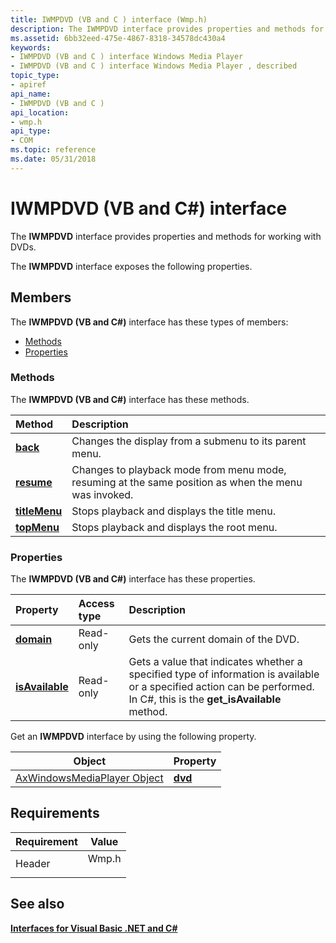 ```yaml
---
title: IWMPDVD (VB and C ) interface (Wmp.h)
description: The IWMPDVD interface provides properties and methods for working with DVDs.The IWMPDVD interface exposes the following properties.
ms.assetid: 6bb32eed-475e-4867-8318-34578dc430a4
keywords:
- IWMPDVD (VB and C ) interface Windows Media Player
- IWMPDVD (VB and C ) interface Windows Media Player , described
topic_type:
- apiref
api_name:
- IWMPDVD (VB and C )
api_location:
- wmp.h
api_type:
- COM
ms.topic: reference
ms.date: 05/31/2018
---
```


# IWMPDVD (VB and C#) interface

The **IWMPDVD** interface provides properties and methods for working with DVDs.

The **IWMPDVD** interface exposes the following properties.

## Members

The **IWMPDVD (VB and C#)** interface has these types of members:

-   [Methods](#methods)
-   [Properties](#properties)

### Methods

The **IWMPDVD (VB and C#)** interface has these methods.



| Method                                                         | Description                                                                                                     |
|:---------------------------------------------------------------|:----------------------------------------------------------------------------------------------------------------|
| [**back**](wmplibiwmpdvd-iwmpdvd-back--vb-and-c.md)           | Changes the display from a submenu to its parent menu.<br/>                                               |
| [**resume**](wmplibiwmpdvd-iwmpdvd-resume--vb-and-c.md)       | Changes to playback mode from menu mode, resuming at the same position as when the menu was invoked.<br/> |
| [**titleMenu**](wmplibiwmpdvd-iwmpdvd-titlemenu--vb-and-c.md) | Stops playback and displays the title menu.<br/>                                                          |
| [**topMenu**](wmplibiwmpdvd-iwmpdvd-topmenu--vb-and-c.md)     | Stops playback and displays the root menu.<br/>                                                           |



 

### Properties

The **IWMPDVD (VB and C#)** interface has these properties.



| Property                                                            | Access type          | Description                                                                                                                                                                          |
|:--------------------------------------------------------------------|:---------------------|:-------------------------------------------------------------------------------------------------------------------------------------------------------------------------------------|
| [**domain**](wmplibiwmpdvd-iwmpdvd-domain--vb-and-c.md)<br/> | Read-only<br/> | Gets the current domain of the DVD.<br/>                                                                                                                                       |
| [**isAvailable**](iwmpdvd-isavailable--vb-and-c.md)<br/>     | Read-only<br/> | Gets a value that indicates whether a specified type of information is available or a specified action can be performed. In C#, this is the **get\_isAvailable** method.<br/> |



 

Get an **IWMPDVD** interface by using the following property.



| Object                                                                   | Property                                                   |
|--------------------------------------------------------------------------|------------------------------------------------------------|
| [AxWindowsMediaPlayer Object](axwindowsmediaplayer-object--vb-and-c.md) | [**dvd**](axwmplib-axwindowsmediaplayer-dvd--vb-and-c.md) |



 

## Requirements



| Requirement | Value |
|-------------------|----------------------------------------------------------------------------------|
| Header<br/> | <dl> <dt>Wmp.h</dt> </dl> |



## See also

<dl> <dt>

[**Interfaces for Visual Basic .NET and C#**](interfaces-for-visual-basic--net-and-c.md)
</dt> </dl>

 

 






